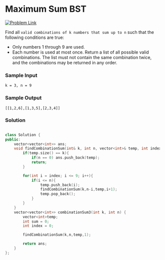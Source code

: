 # Maximum Sum BST 

[![Problem Link](https://img.shields.io/badge/-LeetCode-FFA116?style=for-the-badge&logo=LeetCode&logoColor=black)](https://leetcode.com/problems/combination-sum-iii/)

Find all `valid combinations of k numbers that sum up to n` such that the following conditions are true:
- Only numbers 1 through 9 are used.
- Each number is used at most once.
Return a list of all possible valid combinations. 
The list must not contain the same combination twice, and the combinations may be returned in any order.

### Sample Input
```
k = 3, n = 9
```
### Sample Output
```
[[1,2,6],[1,3,5],[2,3,4]]
```

### Solution
```cpp

class Solution {
public:
    vector<vector<int>> ans;
    void findCombinationSum(int& k, int n, vector<int>& temp, int index){
        if(temp.size() == k){
            if(n == 0) ans.push_back(temp);
            return;
        }

        for(int i = index; i <= 9; i++){
            if(i <= n){
                temp.push_back(i);
                findCombinationSum(k,n-i,temp,i+1);
                temp.pop_back();
            }
        }
    }
    vector<vector<int>> combinationSum3(int k, int n) {
        vector<int>temp;
        int sum = 0;
        int index = 0;

        findCombinationSum(k,n,temp,1);

        return ans;
    }
};
```


